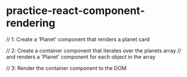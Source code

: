 # practice-react-component-rendering
// 1: Create a 'Planet' component that renders a planet card


// 2: Create a container component that iterates over the planets array 
//    and renders a 'Planet' component for each object in the array 


// 3: Render the container component to the DOM